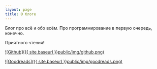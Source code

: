```yaml
---
layout: page
title: О блоге
---
```


Блог про всё и обо всём.
Про программирование в первую очередь, конечно.  

Приятного чтения!

[![Github]({{ site.baseurl }}public/img/github.png)](https://github.com/venkaDaria)

[![Goodreads]({{ site.baseurl }}public/img/goodreads.png)](https://www.goodreads.com/user/show/62838956-daria-pydorenko)